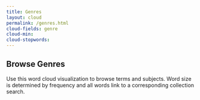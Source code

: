 ```yaml
---
title: Genres
layout: cloud
permalink: /genres.html
cloud-fields: genre
cloud-min: 
cloud-stopwords:
---
```


## Browse Genres

Use this word cloud visualization to browse terms and subjects.
Word size is determined by frequency and all words link to a corresponding collection search.
